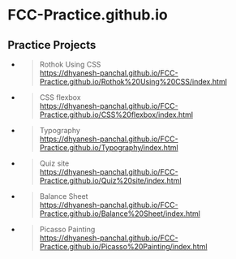 # FCC-Practice.github.io

<h2>Practice Projects</h2>

- >Rothok Using CSS<br>https://dhyanesh-panchal.github.io/FCC-Practice.github.io/Rothok%20Using%20CSS/index.html
- >CSS flexbox<br>https://dhyanesh-panchal.github.io/FCC-Practice.github.io/CSS%20flexbox/index.html
- >Typography<br>https://dhyanesh-panchal.github.io/FCC-Practice.github.io/Typography/index.html
- >Quiz site<br>https://dhyanesh-panchal.github.io/FCC-Practice.github.io/Quiz%20site/index.html
- >Balance Sheet<br>https://dhyanesh-panchal.github.io/FCC-Practice.github.io/Balance%20Sheet/index.html
- >Picasso Painting<br>https://dhyanesh-panchal.github.io/FCC-Practice.github.io/Picasso%20Painting/index.html
